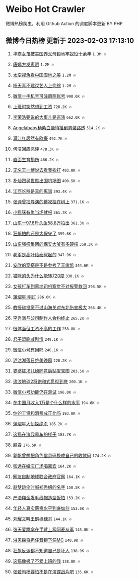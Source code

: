 # Weibo Hot Crawler 



微博热榜爬虫，利用 Github Action 的调度脚本更新 BY PHP 


## 微博今日热榜 更新于 2023-02-03 17:13:10 
1. [华裔女孩被美国养父母锁地牢奴役十余年](https://s.weibo.com/weibo?q=%23%E5%8D%8E%E8%A3%94%E5%A5%B3%E5%AD%A9%E8%A2%AB%E7%BE%8E%E5%9B%BD%E5%85%BB%E7%88%B6%E6%AF%8D%E9%94%81%E5%9C%B0%E7%89%A2%E5%A5%B4%E5%BD%B9%E5%8D%81%E4%BD%99%E5%B9%B4%23&t=31&band_rank=1&Refer=top) `1.3M 🔥` 

1. [唐嫣方发声明](https://s.weibo.com/weibo?q=%23%E5%94%90%E5%AB%A3%E6%96%B9%E5%8F%91%E5%A3%B0%E6%98%8E%23&t=31&band_rank=2&Refer=top) `1.2M 🔥` 

1. [太空视角看中国湿地之美](https://s.weibo.com/weibo?q=%23%E5%A4%AA%E7%A9%BA%E8%A7%86%E8%A7%92%E7%9C%8B%E4%B8%AD%E5%9B%BD%E6%B9%BF%E5%9C%B0%E4%B9%8B%E7%BE%8E%23&t=31&band_rank=3&Refer=top) `1.2M 🔥` 

1. [杨天真不建议艺人上恋综](https://s.weibo.com/weibo?q=%23%E6%9D%A8%E5%A4%A9%E7%9C%9F%E4%B8%8D%E5%BB%BA%E8%AE%AE%E8%89%BA%E4%BA%BA%E4%B8%8A%E6%81%8B%E7%BB%BC%23&t=31&band_rank=4&Refer=top) `1.2M 🔥` 

1. [微信一手机号可注册两账号](https://s.weibo.com/weibo?q=%23%E5%BE%AE%E4%BF%A1%E4%B8%80%E6%89%8B%E6%9C%BA%E5%8F%B7%E5%8F%AF%E6%B3%A8%E5%86%8C%E4%B8%A4%E8%B4%A6%E5%8F%B7%23&t=31&band_rank=5&Refer=top) `998.6K 🔥` 

1. [上班时突然想到工资](https://s.weibo.com/weibo?q=%23%E4%B8%8A%E7%8F%AD%E6%97%B6%E7%AA%81%E7%84%B6%E6%83%B3%E5%88%B0%E5%B7%A5%E8%B5%84%23&t=31&band_rank=6&Refer=top) `728.2K 🔥` 

1. [李荣浩要说的大事儿是巡演](https://s.weibo.com/weibo?q=%23%E6%9D%8E%E8%8D%A3%E6%B5%A9%E8%A6%81%E8%AF%B4%E7%9A%84%E5%A4%A7%E4%BA%8B%E5%84%BF%E6%98%AF%E5%B7%A1%E6%BC%94%23&t=31&band_rank=7&Refer=top) `662.0K 🔥` 

1. [Angelababy杨紫白鹿待播剧男装路透](https://s.weibo.com/weibo?q=%23Angelababy%E6%9D%A8%E7%B4%AB%E7%99%BD%E9%B9%BF%E5%BE%85%E6%92%AD%E5%89%A7%E7%94%B7%E8%A3%85%E8%B7%AF%E9%80%8F%23&t=31&band_rank=8&Refer=top) `514.2K 🔥` 

1. [满江红居然有欧豪](https://s.weibo.com/weibo?q=%23%E6%BB%A1%E6%B1%9F%E7%BA%A2%E5%B1%85%E7%84%B6%E6%9C%89%E6%AC%A7%E8%B1%AA%23&t=31&band_rank=9&Refer=top) `492.7K 🔥` 

1. [何洁回应恶评](https://s.weibo.com/weibo?q=%23%E4%BD%95%E6%B4%81%E5%9B%9E%E5%BA%94%E6%81%B6%E8%AF%84%23&t=31&band_rank=10&Refer=top) `478.3K 🔥` 

1. [直面生育损伤](https://s.weibo.com/weibo?q=%23%E7%9B%B4%E9%9D%A2%E7%94%9F%E8%82%B2%E6%8D%9F%E4%BC%A4%23&t=31&band_rank=11&Refer=top) `466.2K 🔥` 

1. [无名王一博说去看我挨打](https://s.weibo.com/weibo?q=%23%E6%97%A0%E5%90%8D%E7%8E%8B%E4%B8%80%E5%8D%9A%E8%AF%B4%E5%8E%BB%E7%9C%8B%E6%88%91%E6%8C%A8%E6%89%93%23&t=31&band_rank=12&Refer=top) `403.0K 🔥` 

1. [朴灿烈吴世勋出国机场图](https://s.weibo.com/weibo?q=%23%E6%9C%B4%E7%81%BF%E7%83%88%E5%90%B4%E4%B8%96%E5%8B%8B%E5%87%BA%E5%9B%BD%E6%9C%BA%E5%9C%BA%E5%9B%BE%23&t=31&band_rank=13&Refer=top) `400.5K 🔥` 

1. [江西吃辣是真的离谱](https://s.weibo.com/weibo?q=%23%E6%B1%9F%E8%A5%BF%E5%90%83%E8%BE%A3%E6%98%AF%E7%9C%9F%E7%9A%84%E7%A6%BB%E8%B0%B1%23&t=31&band_rank=14&Refer=top) `393.4K 🔥` 

1. [张译曾把导演的裤衩挂在树上](https://s.weibo.com/weibo?q=%23%E5%BC%A0%E8%AF%91%E6%9B%BE%E6%8A%8A%E5%AF%BC%E6%BC%94%E7%9A%84%E8%A3%A4%E8%A1%A9%E6%8C%82%E5%9C%A8%E6%A0%91%E4%B8%8A%23&t=31&band_rank=15&Refer=top) `371.1K 🔥` 

1. [小猫咪有仇当场就报](https://s.weibo.com/weibo?q=%23%E5%B0%8F%E7%8C%AB%E5%92%AA%E6%9C%89%E4%BB%87%E5%BD%93%E5%9C%BA%E5%B0%B1%E6%8A%A5%23&t=31&band_rank=16&Refer=top) `361.7K 🔥` 

1. [山东一97.6斤头鱼58.8万拍出](https://s.weibo.com/weibo?q=%23%E5%B1%B1%E4%B8%9C%E4%B8%8097.6%E6%96%A4%E5%A4%B4%E9%B1%BC58.8%E4%B8%87%E6%8B%8D%E5%87%BA%23&t=31&band_rank=17&Refer=top) `361.3K 🔥` 

1. [狂飙拍的还是太保守了](https://s.weibo.com/weibo?q=%23%E7%8B%82%E9%A3%99%E6%8B%8D%E7%9A%84%E8%BF%98%E6%98%AF%E5%A4%AA%E4%BF%9D%E5%AE%88%E4%BA%86%23&t=31&band_rank=18&Refer=top) `359.6K 🔥` 

1. [山东强盛集团的保安大爷有多硬核](https://s.weibo.com/weibo?q=%23%E5%B1%B1%E4%B8%9C%E5%BC%BA%E7%9B%9B%E9%9B%86%E5%9B%A2%E7%9A%84%E4%BF%9D%E5%AE%89%E5%A4%A7%E7%88%B7%E6%9C%89%E5%A4%9A%E7%A1%AC%E6%A0%B8%23&t=31&band_rank=19&Refer=top) `358.3K 🔥` 

1. [老爹是高叶给泰叔起的](https://s.weibo.com/weibo?q=%23%E8%80%81%E7%88%B9%E6%98%AF%E9%AB%98%E5%8F%B6%E7%BB%99%E6%B3%B0%E5%8F%94%E8%B5%B7%E7%9A%84%23&t=31&band_rank=20&Refer=top) `347.9K 🔥` 

1. [安欣的穿搭是不是参考了王俊凯](https://s.weibo.com/weibo?q=%23%E5%AE%89%E6%AC%A3%E7%9A%84%E7%A9%BF%E6%90%AD%E6%98%AF%E4%B8%8D%E6%98%AF%E5%8F%82%E8%80%83%E4%BA%86%E7%8E%8B%E4%BF%8A%E5%87%AF%23&t=31&band_rank=21&Refer=top) `344.6K 🔥` 

1. [猫咪的头为什么能转720度](https://s.weibo.com/weibo?q=%23%E7%8C%AB%E5%92%AA%E7%9A%84%E5%A4%B4%E4%B8%BA%E4%BB%80%E4%B9%88%E8%83%BD%E8%BD%AC720%E5%BA%A6%23&t=31&band_rank=22&Refer=top) `330.1K 🔥` 

1. [女孩打车到墓地司机察觉不对报警救回](https://s.weibo.com/weibo?q=%23%E5%A5%B3%E5%AD%A9%E6%89%93%E8%BD%A6%E5%88%B0%E5%A2%93%E5%9C%B0%E5%8F%B8%E6%9C%BA%E5%AF%9F%E8%A7%89%E4%B8%8D%E5%AF%B9%E6%8A%A5%E8%AD%A6%E6%95%91%E5%9B%9E%23&t=31&band_rank=23&Refer=top) `298.5K 🔥` 

1. [蒲熠星 明灯](https://s.weibo.com/weibo?q=%E8%92%B2%E7%86%A0%E6%98%9F%20%E6%98%8E%E7%81%AF&t=31&band_rank=24&Refer=top) `286.0K 🔥` 

1. [教授称投资不过山海关对东北伤害极大](https://s.weibo.com/weibo?q=%23%E6%95%99%E6%8E%88%E7%A7%B0%E6%8A%95%E8%B5%84%E4%B8%8D%E8%BF%87%E5%B1%B1%E6%B5%B7%E5%85%B3%E5%AF%B9%E4%B8%9C%E5%8C%97%E4%BC%A4%E5%AE%B3%E6%9E%81%E5%A4%A7%23&t=31&band_rank=25&Refer=top) `266.4K 🔥` 

1. [李秀满与公司制作人合约终止](https://s.weibo.com/weibo?q=%23%E6%9D%8E%E7%A7%80%E6%BB%A1%E4%B8%8E%E5%85%AC%E5%8F%B8%E5%88%B6%E4%BD%9C%E4%BA%BA%E5%90%88%E7%BA%A6%E7%BB%88%E6%AD%A2%23&t=31&band_rank=26&Refer=top) `265.2K 🔥` 

1. [很体面但工资不高的工作](https://s.weibo.com/weibo?q=%23%E5%BE%88%E4%BD%93%E9%9D%A2%E4%BD%86%E5%B7%A5%E8%B5%84%E4%B8%8D%E9%AB%98%E7%9A%84%E5%B7%A5%E4%BD%9C%23&t=31&band_rank=27&Refer=top) `258.8K 🔥` 

1. [君子盟删减剧情](https://s.weibo.com/weibo?q=%23%E5%90%9B%E5%AD%90%E7%9B%9F%E5%88%A0%E5%87%8F%E5%89%A7%E6%83%85%23&t=31&band_rank=28&Refer=top) `249.1K 🔥` 

1. [微信小号有用吗](https://s.weibo.com/weibo?q=%23%E5%BE%AE%E4%BF%A1%E5%B0%8F%E5%8F%B7%E6%9C%89%E7%94%A8%E5%90%97%23&t=31&band_rank=29&Refer=top) `240.1K 🔥` 

1. [泸沽湖落日绝美晚霞](https://s.weibo.com/weibo?q=%23%E6%B3%B8%E6%B2%BD%E6%B9%96%E8%90%BD%E6%97%A5%E7%BB%9D%E7%BE%8E%E6%99%9A%E9%9C%9E%23&t=31&band_rank=30&Refer=top) `220.2K 🔥` 

1. [婆婆征求儿媳同意后贴宝宝图](https://s.weibo.com/weibo?q=%23%E5%A9%86%E5%A9%86%E5%BE%81%E6%B1%82%E5%84%BF%E5%AA%B3%E5%90%8C%E6%84%8F%E5%90%8E%E8%B4%B4%E5%AE%9D%E5%AE%9D%E5%9B%BE%23&t=31&band_rank=31&Refer=top) `203.5K 🔥` 

1. [流浪地球2将饱和式贯彻到底](https://s.weibo.com/weibo?q=%23%E6%B5%81%E6%B5%AA%E5%9C%B0%E7%90%832%E5%B0%86%E9%A5%B1%E5%92%8C%E5%BC%8F%E8%B4%AF%E5%BD%BB%E5%88%B0%E5%BA%95%23&t=31&band_rank=32&Refer=top) `200.1K 🔥` 

1. [微信小号功能仍在测试](https://s.weibo.com/weibo?q=%23%E5%BE%AE%E4%BF%A1%E5%B0%8F%E5%8F%B7%E5%8A%9F%E8%83%BD%E4%BB%8D%E5%9C%A8%E6%B5%8B%E8%AF%95%23&t=31&band_rank=33&Refer=top) `196.0K 🔥` 

1. [在中国月收入1万是个什么样的水平](https://s.weibo.com/weibo?q=%23%E5%9C%A8%E4%B8%AD%E5%9B%BD%E6%9C%88%E6%94%B6%E5%85%A51%E4%B8%87%E6%98%AF%E4%B8%AA%E4%BB%80%E4%B9%88%E6%A0%B7%E7%9A%84%E6%B0%B4%E5%B9%B3%23&t=31&band_rank=34&Refer=top) `194.6K 🔥` 

1. [你的工资和消费成正比吗](https://s.weibo.com/weibo?q=%23%E4%BD%A0%E7%9A%84%E5%B7%A5%E8%B5%84%E5%92%8C%E6%B6%88%E8%B4%B9%E6%88%90%E6%AD%A3%E6%AF%94%E5%90%97%23&t=31&band_rank=35&Refer=top) `193.0K 🔥` 

1. [蒲熠星大侦探绝杀](https://s.weibo.com/weibo?q=%23%E8%92%B2%E7%86%A0%E6%98%9F%E5%A4%A7%E4%BE%A6%E6%8E%A2%E7%BB%9D%E6%9D%80%23&t=31&band_rank=36&Refer=top) `185.2K 🔥` 

1. [这猫在演我晕车的样子](https://s.weibo.com/weibo?q=%23%E8%BF%99%E7%8C%AB%E5%9C%A8%E6%BC%94%E6%88%91%E6%99%95%E8%BD%A6%E7%9A%84%E6%A0%B7%E5%AD%90%23&t=31&band_rank=37&Refer=top) `183.7K 🔥` 

1. [躲春](https://s.weibo.com/weibo?q=%E8%BA%B2%E6%98%A5&t=31&band_rank=38&Refer=top) `176.5K 🔥` 

1. [郭帆曾想把角色信息码换成自己的收款码](https://s.weibo.com/weibo?q=%23%E9%83%AD%E5%B8%86%E6%9B%BE%E6%83%B3%E6%8A%8A%E8%A7%92%E8%89%B2%E4%BF%A1%E6%81%AF%E7%A0%81%E6%8D%A2%E6%88%90%E8%87%AA%E5%B7%B1%E7%9A%84%E6%94%B6%E6%AC%BE%E7%A0%81%23&t=31&band_rank=39&Refer=top) `174.2K 🔥` 

1. [张远在婚庆广场唱嘉宾](https://s.weibo.com/weibo?q=%23%E5%BC%A0%E8%BF%9C%E5%9C%A8%E5%A9%9A%E5%BA%86%E5%B9%BF%E5%9C%BA%E5%94%B1%E5%98%89%E5%AE%BE%23&t=31&band_rank=40&Refer=top) `164.2K 🔥` 

1. [网友自制地球联合政府官网](https://s.weibo.com/weibo?q=%23%E7%BD%91%E5%8F%8B%E8%87%AA%E5%88%B6%E5%9C%B0%E7%90%83%E8%81%94%E5%90%88%E6%94%BF%E5%BA%9C%E5%AE%98%E7%BD%91%23&t=31&band_rank=41&Refer=top) `164.1K 🔥` 

1. [赵梦跳伞时喊郑秀妍的名字](https://s.weibo.com/weibo?q=%23%E8%B5%B5%E6%A2%A6%E8%B7%B3%E4%BC%9E%E6%97%B6%E5%96%8A%E9%83%91%E7%A7%80%E5%A6%8D%E7%9A%84%E5%90%8D%E5%AD%97%23&t=31&band_rank=42&Refer=top) `158.5K 🔥` 

1. [严浩翔金发毛线帽造型饭拍](https://s.weibo.com/weibo?q=%23%E4%B8%A5%E6%B5%A9%E7%BF%94%E9%87%91%E5%8F%91%E6%AF%9B%E7%BA%BF%E5%B8%BD%E9%80%A0%E5%9E%8B%E9%A5%AD%E6%8B%8D%23&t=31&band_rank=43&Refer=top) `153.2K 🔥` 

1. [年轻人真实薪资水平到底如何](https://s.weibo.com/weibo?q=%23%E5%B9%B4%E8%BD%BB%E4%BA%BA%E7%9C%9F%E5%AE%9E%E8%96%AA%E8%B5%84%E6%B0%B4%E5%B9%B3%E5%88%B0%E5%BA%95%E5%A6%82%E4%BD%95%23&t=31&band_rank=44&Refer=top) `153.0K 🔥` 

1. [刘耀文叫王鹤棣棣哥](https://s.weibo.com/weibo?q=%23%E5%88%98%E8%80%80%E6%96%87%E5%8F%AB%E7%8E%8B%E9%B9%A4%E6%A3%A3%E6%A3%A3%E5%93%A5%23&t=31&band_rank=45&Refer=top) `144.1K 🔥` 

1. [张天爱跳伞在手臂上写阿麦从军](https://s.weibo.com/weibo?q=%23%E5%BC%A0%E5%A4%A9%E7%88%B1%E8%B7%B3%E4%BC%9E%E5%9C%A8%E6%89%8B%E8%87%82%E4%B8%8A%E5%86%99%E9%98%BF%E9%BA%A6%E4%BB%8E%E5%86%9B%23&t=31&band_rank=46&Refer=top) `143.8K 🔥` 

1. [洪恩採将担任音银下任MC](https://s.weibo.com/weibo?q=%23%E6%B4%AA%E6%81%A9%E6%8E%A1%E5%B0%86%E6%8B%85%E4%BB%BB%E9%9F%B3%E9%93%B6%E4%B8%8B%E4%BB%BBMC%23&t=31&band_rank=47&Refer=top) `140.9K 🔥` 

1. [狂飙反派都不知道自己是坏人](https://s.weibo.com/weibo?q=%23%E7%8B%82%E9%A3%99%E5%8F%8D%E6%B4%BE%E9%83%BD%E4%B8%8D%E7%9F%A5%E9%81%93%E8%87%AA%E5%B7%B1%E6%98%AF%E5%9D%8F%E4%BA%BA%23&t=31&band_rank=48&Refer=top) `138.9K 🔥` 

1. [这猫像极了不爱上班的我](https://s.weibo.com/weibo?q=%23%E8%BF%99%E7%8C%AB%E5%83%8F%E6%9E%81%E4%BA%86%E4%B8%8D%E7%88%B1%E4%B8%8A%E7%8F%AD%E7%9A%84%E6%88%91%23&t=31&band_rank=49&Refer=top) `138.8K 🔥` 

1. [张若昀杨蓉怕不是在演谍战片吧](https://s.weibo.com/weibo?q=%23%E5%BC%A0%E8%8B%A5%E6%98%80%E6%9D%A8%E8%93%89%E6%80%95%E4%B8%8D%E6%98%AF%E5%9C%A8%E6%BC%94%E8%B0%8D%E6%88%98%E7%89%87%E5%90%A7%23&t=31&band_rank=50&Refer=top) `135.6K 🔥` 

